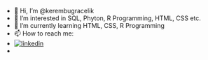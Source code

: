 - 👋 Hi, I’m @kerembugracelik
- 👀 I’m interested in SQL, Phyton, R Programming, HTML, CSS etc.
- 🌱 I’m currently learning HTML, CSS, R Programming
- 📫 How to reach me: 
-  [![linkedin](https://img.shields.io/badge/Linkedin-000000?style=for-the-badge&logo=Linkedin&logoColor=white)](https://www.linkedin.com/in/kerem-bu%C4%9Fra-%C3%A7elik-881430246/)
- 

<!---
kerembugracelik/kerembugracelik is a ✨ special ✨ repository because its `README.md` (this file) appears on your GitHub profile.
You can click the Preview link to take a look at your changes.
--->
